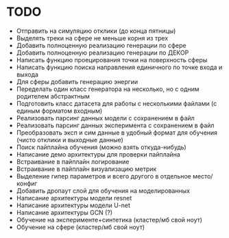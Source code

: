 # TODO

- Отправить на симуляцию отклики (до конца пятницы)
- Выделять треки на сфере не меньше корня из трех 
- Добавить полноценную реализацию генерации по сфере 
- Добавить полноценную реализацию генерации по ДЕКОР 
- Написать функцию проецирования точки на поверхность сферы 
- Написать функцию поиска направления единичного по точке входа и выхода 
- Для сферы добавить генерацию энергии 
- Переделать один класс генератора на несколько, но с одним родителем абстрактным 
- Подготовить класс датасета для работы с несколькими файлами (с единым форматом входным)
- Реализовать парсинг данных модели с сохранением в файл 
- Реализовать парсинг данных эксперимента с сохранением в файл 
- Преобразовать эксп и сим данные в удобный формат для обучения (чисто отклики и выходные данные)
- Поиск пайплайна обучения (можно взять откуда-нибудь)
- Написание демо архитектуры для проверки пайплайна 
- Встраивание в пайплайн логирование 
- Встраивание в пайплайн визуализацию метрик 
- Выделение гипер параметров и всего другого в отдельное место/конфиг 
- Добавить дропаут слой для обучения на моделированных 
- Написание архитектуры модели resnet 
- Написание архитектуры модели U-net 
- Написание архитектуры GCN (?)
- Обучение на эксперименте+синтетика (кластер/мб свой ноут)
- Обучение на сфере (кластер/мб свой ноут)
